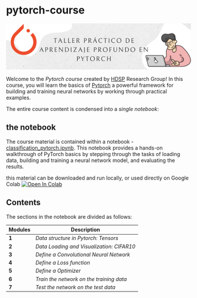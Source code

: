 # pytorch-course

![presentation](figs/poster.png)

Welcome to the *Pytorch course* created by [HDSP](http://hdspgroup.com/) Research Group! In this course, you will learn the basics of [Pytorch](https://pytorch.org/) a powerful framework for building and training neural networks by working through practical examples.

The entire course content is condensed into a *single notebook*:

## the notebook

The course material is contained within a notebook - [classification_pytorch.ipynb](https://github.com/hdspgroup/pytorch-course/blob/main/classification_pytorch.ipynb). This notebook provides a hands-on walkthrough of PyTorch basics by stepping through the tasks of loading data, building and training a neural network model, and evaluating the results.

this material can be downloaded and run locally, or used directly on Google Colab [![Open In Colab](https://colab.research.google.com/assets/colab-badge.svg)](https://colab.research.google.com/github/hdspgroup/pytorch-course/blob/main/classification_pytorch.ipynb) 



## Contents

The sections in the notebook are divided as follows:

Modules| Description
--- |---
**1** | *Data structure in Pytorch: Tensors*
**2** | *Data Loading and Visualization: CIFAR10*
**3** | *Define a Convolutional Neural Network*
**4** | *Define a Loss function*
**5** | *Define a Optimizer*
**6** | *Train the network on the training data*
**7** | *Test the network on the test data*

